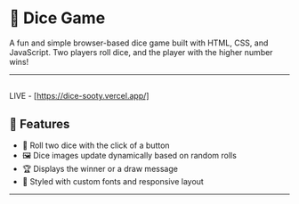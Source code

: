 # 🎲 Dice Game

A fun and simple browser-based dice game built with HTML, CSS, and JavaScript. Two players roll dice, and the player with the higher number wins!

---
##
LIVE - [https://dice-sooty.vercel.app/]

## 🚀 Features

- 🎲 Roll two dice with the click of a button
- 🖼️ Dice images update dynamically based on random rolls
- 🏆 Displays the winner or a draw message
- 🎨 Styled with custom fonts and responsive layout

---


